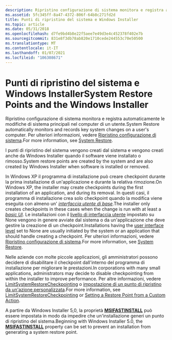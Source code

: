 ```yaml
---
description: Ripristino configurazione di sistema monitora e registra automaticamente le modifiche di sistema principali nel computer di un utente. Per ulteriori informazioni, vedere Ripristino configurazione di sistema.
ms.assetid: 5fc345ff-8a47-4372-806f-64b8c271fd2d
title: Punti di ripristino del sistema e Windows Installer
ms.topic: article
ms.date: 05/31/2018
ms.openlocfilehash: d7fe9bd4b8e22f5aee7e49d3e4c452378f402e7b
ms.sourcegitcommit: 831e8f3db78ab820e1710cede244553c70e50500
ms.translationtype: MT
ms.contentlocale: it-IT
ms.lasthandoff: 01/07/2021
ms.locfileid: "106308671"
---
```

# <a name="system-restore-points-and-the-windows-installer"></a><span data-ttu-id="fbb3a-104">Punti di ripristino del sistema e Windows Installer</span><span class="sxs-lookup"><span data-stu-id="fbb3a-104">System Restore Points and the Windows Installer</span></span>

<span data-ttu-id="fbb3a-105">Ripristino configurazione di sistema monitora e registra automaticamente le modifiche di sistema principali nel computer di un utente.</span><span class="sxs-lookup"><span data-stu-id="fbb3a-105">System Restore automatically monitors and records key system changes on a user's computer.</span></span> <span data-ttu-id="fbb3a-106">Per ulteriori informazioni, vedere [Ripristino configurazione di sistema](../sr/system-restore-portal.md).</span><span class="sxs-lookup"><span data-stu-id="fbb3a-106">For more information, see [System Restore](../sr/system-restore-portal.md).</span></span>

<span data-ttu-id="fbb3a-107">I punti di ripristino del sistema vengono creati dal sistema e vengono creati anche da Windows Installer quando il software viene installato o rimosso.</span><span class="sxs-lookup"><span data-stu-id="fbb3a-107">System restore points are created by the system and are also created by Windows Installer when software is installed or removed.</span></span>

<span data-ttu-id="fbb3a-108">In Windows XP il programma di installazione può creare checkpoint durante la prima installazione di un'applicazione e durante la relativa rimozione.</span><span class="sxs-lookup"><span data-stu-id="fbb3a-108">On Windows XP, the installer may create checkpoints during the first installation of an application, and during its removal.</span></span> <span data-ttu-id="fbb3a-109">In questi casi, il programma di installazione crea solo checkpoint quando la modifica viene eseguita con almeno un' [*interfaccia utente di base*](b-gly.md).</span><span class="sxs-lookup"><span data-stu-id="fbb3a-109">The installer only creates checkpoints in these cases when the change is run with at least a [*basic UI*](b-gly.md).</span></span> <span data-ttu-id="fbb3a-110">Le installazioni con il [livello di interfaccia utente](user-interface-levels.md) impostato su None vengono in genere avviate dal sistema o da un'applicazione che deve gestire la creazione di un checkpoint.</span><span class="sxs-lookup"><span data-stu-id="fbb3a-110">Installations having the [user interface level](user-interface-levels.md) set to None are usually initiated by the system or an application that should handle creating a checkpoint.</span></span> <span data-ttu-id="fbb3a-111">Per ulteriori informazioni, vedere [Ripristino configurazione di sistema](../sr/system-restore-portal.md).</span><span class="sxs-lookup"><span data-stu-id="fbb3a-111">For more information, see [System Restore](../sr/system-restore-portal.md).</span></span>

<span data-ttu-id="fbb3a-112">Nelle aziende con molte piccole applicazioni, gli amministratori possono decidere di disabilitare il checkpoint dall'interno del programma di installazione per migliorare le prestazioni.</span><span class="sxs-lookup"><span data-stu-id="fbb3a-112">In corporations with many small applications, administrators may decide to disable checkpointing from within the installer to improve performance.</span></span> <span data-ttu-id="fbb3a-113">Per altre informazioni, vedere [LimitSystemRestoreCheckpointing](limitsystemrestorecheckpointing.md) o [impostazione di un punto di ripristino da un'azione personalizzata](setting-a-restore-point-from-a-custom-action.md).</span><span class="sxs-lookup"><span data-stu-id="fbb3a-113">For more information, see [LimitSystemRestoreCheckpointing](limitsystemrestorecheckpointing.md) or [Setting a Restore Point from a Custom Action](setting-a-restore-point-from-a-custom-action.md).</span></span>

<span data-ttu-id="fbb3a-114">A partire da Windows Installer 5,0, la proprietà [**MSIFASTINSTALL**](msifastinstall.md) può essere impostata in modo da impedire che un'installazione generi un punto di ripristino del sistema.</span><span class="sxs-lookup"><span data-stu-id="fbb3a-114">Beginning with Windows Installer 5.0, the [**MSIFASTINSTALL**](msifastinstall.md) property can be set to prevent an installation from generating a system restore point.</span></span>

 

 
